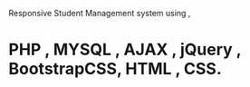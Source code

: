  Responsive Student Management system using ,
 # PHP , MYSQL , AJAX , jQuery , BootstrapCSS, HTML , CSS.
